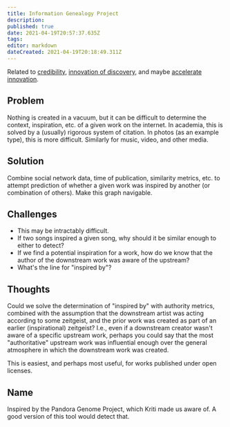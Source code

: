 ```yaml
---
title: Information Genealogy Project
description: 
published: true
date: 2021-04-19T20:57:37.635Z
tags: 
editor: markdown
dateCreated: 2021-04-19T20:18:49.311Z
---
```


Related to [credibility](credibility), [innovation of discovery](innovate-discovery), and maybe [accelerate innovation](accelerate-innovation).

## Problem

Nothing is created in a vacuum, but it can be difficult to determine the
context, inspiration, etc. of a given work on the internet.  In academia, this
is solved by a (usually) rigorous system of citation.  In photos (as an example
type), this is more difficult.  Similarly for music, video, and other media.

## Solution

Combine social network data, time of publication, similarity metrics, etc. to
attempt prediction of whether a given work was inspired by another (or
combination of others).  Make this graph navigable.

## Challenges
- This may be intractably difficult.
- If two songs inspired a given song, why should it be similar enough to
  either to detect?
- If we find a potential inspiration for a work, how do we know that the
  author of the downstream work was aware of the upstream?
- What's the line for "inspired by"?
    
## Thoughts
Could we solve the determination of "inspired by" with authority metrics,
combined with the assumption that the downstream artist was acting according to
some zeitgeist, and the prior work was created as part of an earlier
(inspirational) zeitgeist?  I.e., even if a downstream creator wasn't aware of
a specific upstream work, perhaps you could say that the most "authoritative"
upstream work was influential enough over the general atmosphere in which the
downstream work was created.

This is easiest, and perhaps most useful, for works published under open
licenses.

## Name

Inspired by the Pandora Genome Project, which Kriti made us aware of.  A good
version of this tool would detect that.
